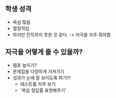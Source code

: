 
## 학생 성격
- 욕심 많음
- 열정적임
- 하지만 진득하지 못한 것 같다. -> 자극을 자주 줘야함

## 자극을 어떻게 줄 수 있을까?
- 템포 높이기?
- 문제집을 다양하게 가져가기
- 성과가 눈에 잘 보이도록 하기!!!
	- 테스트를 자주 보기
	- '복습 정답률 표현해주기'